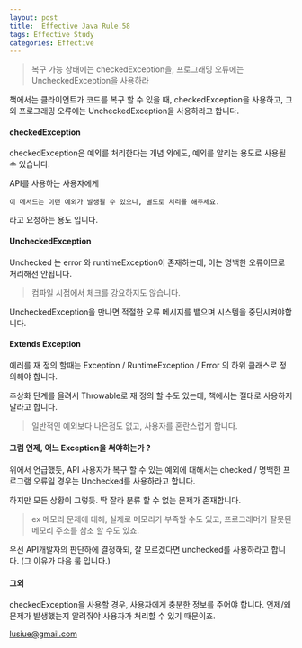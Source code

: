 ```yaml
---
layout: post
title:  Effective Java Rule.58    
tags: Effective Study 
categories: Effective
---   
```


> 복구 가능 상태에는 checkedException을, 프로그래밍 오류에는 UncheckedException을 사용하라 

책에서는 클라이언트가 코드를 복구 할 수 있을 때, checkedException을 사용하고, 그 외 프로그래밍 오류에는 UncheckedException을 사용하라고 합니다. 

#### checkedException    

checkedException은 예외를 처리한다는 개념 외에도, 예외를 알리는 용도로 사용될 수 있습니다. 

API를 사용하는 사용자에게 

    이 메서드는 이런 예외가 발생될 수 있으니, 별도로 처리를 해주세요. 
    
라고 요청하는 용도 입니다.  

#### UncheckedException   

Unchecked 는 error 와 runtimeException이 존재하는데, 이는 명백한 오류이므로 처리해선 안됩니다.

>  컴파일 시점에서 체크를 강요하지도 않습니다.

UncheckedException을 만나면 적절한 오류 메시지를 뱉으며 시스템을 중단시켜야합니다. 

#### Extends Exception    

에러를 재 정의 할때는 Exception / RuntimeException / Error 의 하위 클래스로 정의해야 합니다.

추상화 단계를 올려서 Throwable로 재 정의 할 수도 있는데, 책에서는 절대로 사용하지 말라고 합니다. 

> 일반적인 예외보다 나은점도 없고, 사용자를 혼란스럽게 합니다. 

#### 그럼 언제, 어느 Exception을 써야하는가 ? 

위에서 언급했듯, API 사용자가 복구 할 수 있는 예외에 대해서는 checked / 명백한 프로그램 오류일 경우는 Unchecked를 사용하라고 합니다.

하지만 모든 상황이 그렇듯. 딱 잘라 분류 할 수 없는 문제가  존재합니다. 

> ex 메모리 문제에 대해, 실제로 메모리가 부족할 수도 있고, 프로그래머가 잘못된 메모리 주소를 참조 할 수도 있죠. 

우선 API개발자의 판단하에 결정하되, 잘 모르겠다면 unchecked를 사용하라고 합니다. (그 이유가 다음 룰 입니다.)


#### 그외     

checkedException을 사용할 경우, 사용자에게 충분한 정보를 주어야 합니다. 
언제/왜 문제가 발생했는지 알려줘야 사용자가 처리할 수 있기 때문이죠.

lusiue@gmail.com        
